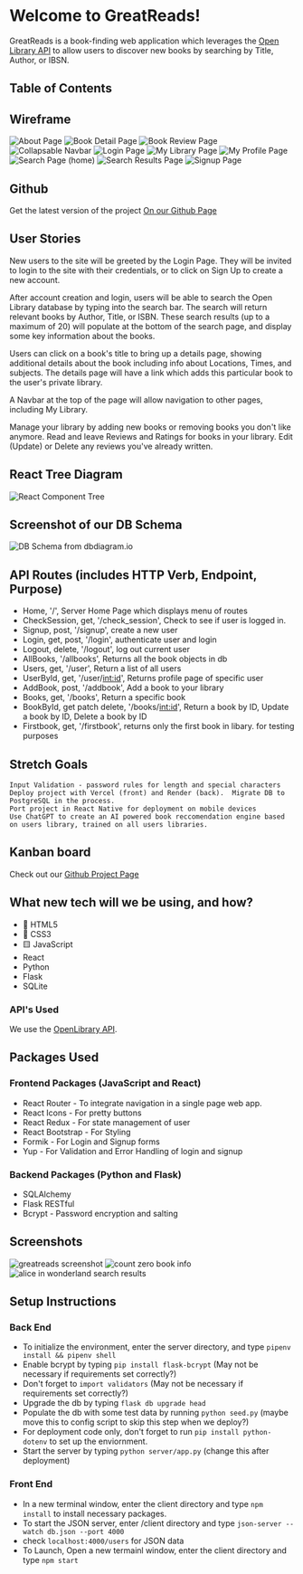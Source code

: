 # Welcome to GreatReads!

GreatReads is a book-finding web application which leverages the [Open Library API](http://openlibrary.org/developers/api) to allow users to discover new books by searching by Title, Author, or IBSN.  

## Table of Contents

## Wireframe 

![About Page](AboutPage.png)
![Book Detail Page](BookDetailPage.png)
![Book Review Page](BookReviewPage.png)
![Collapsable Navbar](CollapsableTaskbar.png)
![Login Page](LoginPage.png)
![My Library Page](MyLibraryPage.png)
![My Profile Page](MyProfilePage.png)
![Search Page (home)](SearchPage.png)
![Search Results Page](SearchResultsPage.png)
![Signup Page](SignupPage.png)

## Github

Get the latest version of the project [On our Github Page](https://github.com/krichlin/GreatReads)

## User Stories

New users to the site will be greeted by the Login Page.  They will be invited to login to the site with their credentials, or to click on Sign Up to create a new account.

After account creation and login, users will be able to search the Open Library database by typing into the search bar.  The search will return relevant books by Author, Title, or ISBN.  These search results (up to a maximum of 20) will populate at the bottom of the search page, and display some key information about the books.

Users can click on a book's title to bring up a details page, showing additional details about the book including info about Locations, Times, and subjects.  The details page will have a link which adds this particular book to the user's private library.

A Navbar at the top of the page will allow navigation to other pages, including My Library.

Manage your library by adding new books or removing books you don't like anymore.  Read and leave Reviews and Ratings for books in your library.  Edit (Update) or Delete any reviews you've already written.  

## React Tree Diagram

![React Component Tree](component_tree.png)

## Screenshot of our DB Schema

![DB Schema from dbdiagram.io](goodreads_db_diagram.png)

## API Routes (includes HTTP Verb, Endpoint, Purpose)

- Home, '/', Server Home Page which displays menu of routes
- CheckSession, get, '/check_session', Check to see if user is logged in.
- Signup, post, '/signup', create a new user
- Login, get, post, '/login', authenticate user and login
- Logout, delete, '/logout', log out current user
- AllBooks, '/allbooks', Returns all the book objects in db
- Users, get, '/user', Return a list of all users
- UserById, get, '/user/<int:id>', Returns profile page of specific user
- AddBook, post, '/addbook', Add a book to your library
- Books, get, '/books', Return a specific book
- BookById, get patch delete, '/books/<int:id>', Return a book by ID, Update a book by ID, Delete a book by ID
- Firstbook, get, '/firstbook', returns only the first book in libary.  for testing purposes

## Stretch Goals

    Input Validation - password rules for length and special characters
    Deploy project with Vercel (front) and Render (back).  Migrate DB to PostgreSQL in the process.
    Port project in React Native for deployment on mobile devices
    Use ChatGPT to create an AI powered book reccomendation engine based on users library, trained on all users libraries.

## Kanban board

Check out our [Github Project Page](https://github.com/users/krichlin/projects/1)

## What new tech will we be using, and how?

   * 📄 HTML5
   * 🌈 CSS3
   * 🟨 JavaScript
   * React
   * Python
   * Flask
   * SQLite

### API's Used

We use the [OpenLibrary API](http://openlibrary.org/developers/api).

## Packages Used

### Frontend Packages (JavaScript and React)
* React Router - To integrate navigation in a single page web app.
* React Icons - For pretty buttons
* React Redux - For state management of user
* React Bootstrap - For Styling
* Formik - For Login and Signup forms
* Yup - For Validation and Error Handling of login and signup

### Backend Packages (Python and Flask)
* SQLAlchemy 
* Flask RESTful
* Bcrypt - Password encryption and salting

## Screenshots

![greatreads screenshot](greatreads_screenshot.png)
![count zero book info](count_zero.png)
![alice in wonderland search results](search_results_alice.jpeg)

## Setup Instructions

### Back End
- To initialize the environment, enter the server directory, and type `pipenv install && pipenv shell`
- Enable bcrypt by typing `pip install flask-bcrypt` (May not be necessary if requirements set correctly?)
- Don't forget to `import validators` (May not be necessary if requirements set correctly?)
- Upgrade the db by typing `flask db upgrade head`
- Populate the db with some test data by running `python seed.py` (maybe move this to config script to skip this step when we deploy?)
- For deployment code only, don't forget to run `pip install python-dotenv` to set up the enviornment.
- Start the server by typing `python server/app.py` (change this after deployment)

### Front End
- In a new terminal window, enter the client directory and type `npm install` to install necessary packages.
- To start the JSON server, enter /client directory and type `json-server --watch db.json --port 4000`
- check `localhost:4000/users` for JSON data
- To Launch, Open a new termainl window, enter the client directory and type `npm start` 